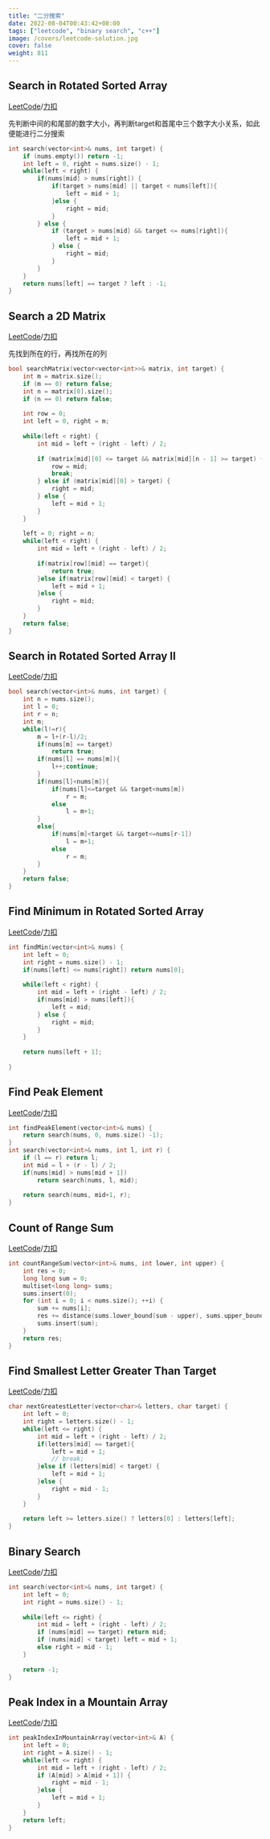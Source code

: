 ```yaml
---
title: "二分搜索"
date: 2022-08-04T00:43:42+08:00
tags: ["leetcode", "binary search", "c++"]
image: /covers/leetcode-solution.jpg
cover: false
weight: 811
---
```


## Search in Rotated Sorted Array
[LeetCode](https://leetcode.com/problems/search-in-rotated-sorted-array)/[力扣](https://leetcode-cn.com/problems/search-in-rotated-sorted-array)

先判断中间的和尾部的数字大小，再判断target和首尾中三个数字大小关系，如此便能进行二分搜索

```cpp
int search(vector<int>& nums, int target) {
    if (nums.empty()) return -1;
    int left = 0, right = nums.size() - 1;
    while(left < right) {
        if(nums[mid] > nums[right]) {
            if(target > nums[mid] || target < nums[left]){
                left = mid + 1;
            }else {
                right = mid;
            }
        } else {
            if (target > nums[mid] && target <= nums[right]){
                left = mid + 1;
            } else {
                right = mid;
            }
        }
    }
    return nums[left] == target ? left : -1;
}
```

## Search a 2D Matrix
[LeetCode](https://leetcode.com/problems/search-a-2d-matrix)/[力扣](https://leetcode.com/problems/search-a-2d-matrix)

先找到所在的行，再找所在的列

```cpp
bool searchMatrix(vector<vector<int>>& matrix, int target) {
    int m = matrix.size();
    if (m == 0) return false;
    int n = matrix[0].size();
    if (n == 0) return false;
    
    int row = 0;
    int left = 0, right = m;
    
    while(left < right) {
        int mid = left + (right - left) / 2;
        
        if (matrix[mid][0] <= target && matrix[mid][n - 1] >= target) {
            row = mid;
            break;
        } else if (matrix[mid][0] > target) {
            right = mid;
        } else {
            left = mid + 1;
        }
    }
    
    left = 0; right = n;
    while(left < right) {
        int mid = left + (right - left) / 2;
        
        if(matrix[row][mid] == target){
            return true;
        }else if(matrix[row][mid] < target) {
            left = mid + 1;
        }else {
            right = mid;
        }
    }
    return false;
}
```

## Search in Rotated Sorted Array II
[LeetCode](https://leetcode.com/problems/search-in-rotated-sorted-array-ii)/[力扣](https://leetcode-cn.com/problems/search-in-rotated-sorted-array-ii)

```cpp
bool search(vector<int>& nums, int target) {
    int n = nums.size();
    int l = 0;
    int r = n;
    int m;
    while(l!=r){
        m = l+(r-l)/2;
        if(nums[m] == target)
            return true;
        if(nums[l] == nums[m]){
            l++;continue;
        }
        if(nums[l]<nums[m]){
            if(nums[l]<=target && target<nums[m])
                r = m;
            else
                l = m+1;
        }
        else{
            if(nums[m]<target && target<=nums[r-1])
                l = m+1;
            else
                r = m;
        }
    }
    return false;
}
```

## Find Minimum in Rotated Sorted Array
[LeetCode](https://leetcode.com/problems/find-minimum-in-rotated-sorted-array)/[力扣](https://leetcode-cn.com/problems/find-minimum-in-rotated-sorted-array)

```cpp
int findMin(vector<int>& nums) {
    int left = 0;
    int right = nums.size() - 1;
    if(nums[left] <= nums[right]) return nums[0];
    
    while(left < right) {
        int mid = left + (right - left) / 2;
        if(nums[mid] > nums[left]){
            left = mid;
        } else {
            right = mid;
        }
    }
    
    return nums[left + 1];
    
}
```

## Find Peak Element
[LeetCode](https://leetcode.com/problems/find-peak-element)/[力扣](https://leetcode-cn.com/problems/find-peak-element)

```cpp
int findPeakElement(vector<int>& nums) {
    return search(nums, 0, nums.size() -1);
}
int search(vector<int>& nums, int l, int r) {
    if (l == r) return l;
    int mid = l + (r - l) / 2;
    if(nums[mid] > nums[mid + 1])
        return search(nums, l, mid);
    
    return search(nums, mid+1, r);
}
```

## Count of Range Sum
[LeetCode](https://leetcode.com/problems/count-of-range-sum)/[力扣](https://leetcode-cn.com/problems/count-of-range-sum)

```cpp
int countRangeSum(vector<int>& nums, int lower, int upper) {
    int res = 0;
    long long sum = 0;
    multiset<long long> sums;
    sums.insert(0);
    for (int i = 0; i < nums.size(); ++i) {
        sum += nums[i];
        res += distance(sums.lower_bound(sum - upper), sums.upper_bound(sum - lower));
        sums.insert(sum);
    }
    return res;
}
```

## Find Smallest Letter Greater Than Target
[LeetCode](https://leetcode.com/problems/find-smallest-letter-greater-than-target)/[力扣](https://leetcode-cn.com/problems/find-smallest-letter-greater-than-target)

```cpp
char nextGreatestLetter(vector<char>& letters, char target) {
    int left = 0;
    int right = letters.size() - 1;
    while(left <= right) {
        int mid = left + (right - left) / 2;
        if(letters[mid] == target){
            left = mid + 1;
            // break;
        }else if (letters[mid] < target) {
            left = mid + 1;
        }else {
            right = mid - 1;
        }
    }
    
    return left >= letters.size() ? letters[0] : letters[left];
}
```

## Binary Search
[LeetCode](https://leetcode.com/problems/binary-search)/[力扣](https://leetcode-cn.com/problems/binary-search)


```cpp
int search(vector<int>& nums, int target) {
    int left = 0;
    int right = nums.size() - 1;
    
    while(left <= right) {
        int mid = left + (right - left) / 2;
        if (nums[mid] == target) return mid;
        if (nums[mid] < target) left = mid + 1;
        else right = mid - 1;
    }
    
    return -1;
}
```


## Peak Index in a Mountain Array
[LeetCode](https://leetcode.com/problems/peak-index-in-a-mountain-array)/[力扣](https://leetcode-cn.com/problems/peak-index-in-a-mountain-array)

```cpp
int peakIndexInMountainArray(vector<int>& A) {
    int left = 0;
    int right = A.size() - 1;
    while(left <= right) {
        int mid = left + (right - left) / 2;
        if (A[mid] > A[mid + 1]) {
            right = mid - 1;
        }else {
            left = mid + 1;
        }
    }
    return left;
}
```